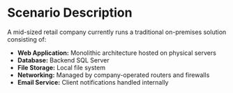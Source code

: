 # Scenario Description

A mid-sized retail company currently runs a traditional on-premises solution consisting of:

- **Web Application:** Monolithic architecture hosted on physical servers  
- **Database:** Backend SQL Server  
- **File Storage:** Local file system  
- **Networking:** Managed by company-operated routers and firewalls  
- **Email Service:** Client notifications handled internally

